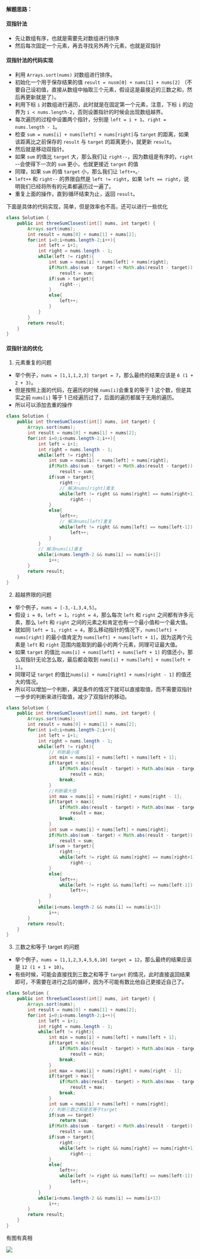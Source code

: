 #### 解题思路：
#### 双指针法

- 先让数组有序，也就是需要先对数组进行排序
- 然后每次固定一个元素，再去寻找另外两个元素，也就是双指针

#### 双指针法的代码实现

- 利用 `Arrays.sort(nums)` 对数组进行排序。
- 初始化一个用于保存结果的值 `result = nusm[0] + nums[1] + nums[2]` （不要自己设初值，直接从数组中抽取三个元素，假设这是最接近的三数之和，然后再更新就是了）。
- 利用下标 `i` 对数组进行遍历，此时就是在固定第一个元素，注意，下标 `i` 的边界为 `i < nums.length-2`，否则设置指针的时候会出现数组越界。
- 每次遍历的过程中设置两个指针，分别是 `left = i + 1`、`right = nums.length - 1`。
- 检查 `sum = nums[i] + nums[left] + nums[right]`与 `target` 的距离，如果该距离比之前保存的 `result` 与 `target` 的距离更小，就更新 `result`。
- 然后就是移动双指针。
- 如果 `sum` 的值比 `target` 大，那么我们让 `right--`，因为数组是有序的，`right` --会使得下一次的 `sum` 更小，也就更接近 `target` 的值
- 同理，如果 `sum` 的值 `target` 小，那么我们让 `left++`。·
- `left++` 和 `right--` 的界限自然是 `left != right`，如果 `left == right`，说明我们已经将所有的元素都遍历过一遍了。
- 重复上面的操作，直到i循环结束为止，返回 `result`。

下面是具体的代码实现，简单，但是效率也不高，还可以进行一些优化

```java [-Java]
class Solution {
    public int threeSumClosest(int[] nums, int target) {
        Arrays.sort(nums);
        int result = nums[0] + nums[1] + nums[2];
        for(int i=0;i<nums.length-2;i++){
            int left = i+1;
            int right = nums.length - 1;
            while(left != right){
                int sum = nums[i] + nums[left] + nums[right];
                if(Math.abs(sum - target) < Math.abs(result - target))
                    result = sum;
                if(sum > target){
                    right--;
                }
                else{
                    left++;
                }
            }
        }
        return result;
    }
}
```

#### 双指针法的优化


1. 元素重复的问题

- 举个例子，`nums = [1,1,1,2,3] target = 7`，那么最终的结果应该是 `6 (1 + 2 + 3)`。
- 但是按照上面的代码，在遍历的时候 `nums[i]`会重复的等于 1 这个数，但是其实之前 `nums[i]` 等于 1 已经遍历过了，后面的遍历都属于无用的遍历。
- 所以可以添加去重的操作

```java [-Java]
class Solution {
    public int threeSumClosest(int[] nums, int target) {
        Arrays.sort(nums);
        int result = nums[0] + nums[1] + nums[2];
        for(int i=0;i<nums.length-2;i++){
            int left = i+1;
            int right = nums.length - 1;
            while(left != right){
                int sum = nums[i] + nums[left] + nums[right];
                if(Math.abs(sum - target) < Math.abs(result - target))
                    result = sum;
                if(sum > target){
                    right--;
                    // 解决nums[right]重复
                    while(left != right && nums[right] == nums[right+1])
                        right--;
                }
                else{
                    left++;
                    // 解决nums[left]重复
                    while(left != right && nums[left] == nums[left-1])
                        left++;
                }
            }
            // 解决nums[i]重复
            while(i<nums.length-2 && nums[i] == nums[i+1])
                i++;
        }
        return result;
    }
}
```
2. 超越界限的问题

- 举个例子，`nums = [-3,-1,3,4,5]`。
- 假设 `i = 0`，`left = 1`，`right = 4`，那么每次 `left` 和 `right` 之间都有许多元素，那么 `left` 和 `right` 之间的元素之和肯定也有一个最小值和一个最大值。
- 就如同 `left = 1`，`right = 4`，那么移动指针的情况下，`nums[left] + nums[right]` 的最小值肯定为 `nums[left] + nums[left + 1]`，因为这两个元素是 `left` 和 `right` 范围内能取到的最小的两个元素，同理可证最大值。
- 如果 `target` 的值比 `nums[i] + nums[left] + nums[left + 1]` 的值还小，那么双指针无论怎么取，最后都会取到 `nums[i] + nums[left] + nums[left + 1]`。
- 同理可证 `target` 的值比`nums[i] + nums[right] + nums[right - 1]` 的值还大的情况。
- 所以可以增加一个判断，满足条件的情况下就可以直接取值，而不需要双指针一步步的判断来进行取值，减少了双指针的移动。

```java [-Java]
class Solution {
    public int threeSumClosest(int[] nums, int target) {
        Arrays.sort(nums);
        int result = nums[0] + nums[1] + nums[2];
        for(int i=0;i<nums.length-2;i++){
            int left = i+1;
            int right = nums.length - 1;
            while(left != right){
                // 判断最小值
                int min = nums[i] + nums[left] + nums[left + 1];
                if(target < min){
                    if(Math.abs(result - target) > Math.abs(min - target))
                        result = min;
                    break;
                }
                //判断最大值
                int max = nums[i] + nums[right] + nums[right - 1];
                if(target > max){
                    if(Math.abs(result - target) > Math.abs(max - target))
                        result = max;
                    break;  
                }
                int sum = nums[i] + nums[left] + nums[right];
                if(Math.abs(sum - target) < Math.abs(result - target))
                    result = sum;
                if(sum > target){
                    right--;
                    while(left != right && nums[right] == nums[right+1])
                        right--;
                }
                else{
                    left++;
                    while(left != right && nums[left] == nums[left-1])
                        left++;
                }
            }
            while(i<nums.length-2 && nums[i] == nums[i+1])
                i++;
        }
        return result;
    }
}
```

3. 三数之和等于 target 的问题

- 举个例子，`nums = [1,1,2,3,4,5,6,10] target = 12`，那么最终的结果应该是 `12 (1 + 1 + 10)`。
- 有些时候，可能会直接找到三数之和等于 `target` 的情况，此时直接返回结果即可，不需要在进行之后的循环，因为不可能有数比他自己更接近自己了。  

```java [-Java]
class Solution {
    public int threeSumClosest(int[] nums, int target) {
        Arrays.sort(nums);
        int result = nums[0] + nums[1] + nums[2];
        for(int i=0;i<nums.length-2;i++){
            int left = i+1;
            int right = nums.length - 1;
            while(left != right){
                int min = nums[i] + nums[left] + nums[left + 1];
                if(target < min){
                    if(Math.abs(result - target) > Math.abs(min - target))
                        result = min;
                    break;
                }
                int max = nums[i] + nums[right] + nums[right - 1];
                if(target > max){
                    if(Math.abs(result - target) > Math.abs(max - target))
                        result = max;
                    break;  
                }
                int sum = nums[i] + nums[left] + nums[right];
                // 判断三数之和是否等于target
                if(sum == target)
                    return sum;
                if(Math.abs(sum - target) < Math.abs(result - target))
                    result = sum;
                if(sum > target){
                    right--;
                    while(left != right && nums[right] == nums[right+1])
                        right--;
                }
                else{
                    left++;
                    while(left != right && nums[left] == nums[left-1])
                        left++;
                }
            }
            while(i<nums.length-2 && nums[i] == nums[i+1])
                i++;
        }
        return result;
    }
}
```

有图有真相

![](https://pic.leetcode-cn.com/024c4bfa0658ec3baf23fa9aa68f91c886352d849c0b96671b9aa3a9167727c7-image.png)







